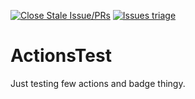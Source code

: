 [![Close Stale Issue/PRs](https://github.com/samkshah/ActionsTest/actions/workflows/stale.yml/badge.svg)](https://github.com/samkshah/ActionsTest/actions/workflows/stale.yml)  [![Issues triage](https://github.com/samkshah/ActionsTest/actions/workflows/issues-automation.yml/badge.svg)](https://github.com/samkshah/ActionsTest/actions/workflows/issues-automation.yml)



# ActionsTest
Just testing few actions and badge thingy.
